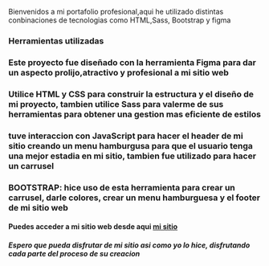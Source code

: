Bienvenidos a mi portafolio profesional,aqui he utilizado  distintas conbinaciones de tecnologias como HTML,Sass, Bootstrap y figma 
### Herramientas utilizadas
### Este proyecto fue diseñado con la herramienta Figma para dar un aspecto prolijo,atractivo y profesional a mi sitio web
### Utilice HTML y CSS para construir la estructura y el diseño de mi proyecto, tambien utilice Sass para valerme de sus herramientas para obtener una gestion mas eficiente de estilos 
### tuve interaccion con JavaScript para hacer el header de mi sitio creando un menu hamburgusa para que el usuario tenga una mejor estadia en mi sitio, tambien fue utilizado para hacer un carrusel
### BOOTSTRAP: hice uso de esta herramienta  para crear un carrusel, darle colores, crear un menu hamburguesa y el footer de mi sitio web
#### Puedes acceder a mi sitio web desde aqui [mi sitio](https://fancy-conkies-2d9858.netlify.app/ "mi sitio")
##### Espero que pueda disfrutar de mi sitio asi como yo lo hice, disfrutando cada parte del proceso de su creacion 
